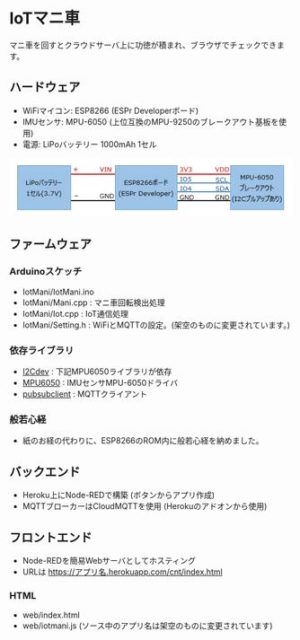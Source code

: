 # IoTマニ車

マニ車を回すとクラウドサーバ上に功徳が積まれ、ブラウザでチェックできます。

<!-- ![写真](image/iotmani.jpg) -->
<!-- 動画 -->

## ハードウェア
* WiFiマイコン: ESP8266 (ESPr Developerボード)
* IMUセンサ: MPU-6050 (上位互換のMPU-9250のブレークアウト基板を使用)
* 電源: LiPoバッテリー 1000mAh 1セル

![回路図](image/circuit.png)

<!-- ![写真](image/hard.jpg) -->

## ファームウェア
### Arduinoスケッチ
* IotMani/IotMani.ino
* IotMani/Mani.cpp : マニ車回転検出処理
* IotMani/Iot.cpp : IoT通信処理
* IotMani/Setting.h : WiFiとMQTTの設定。(架空のものに変更されています。)

### 依存ライブラリ
* [I2Cdev](https://github.com/jrowberg/i2cdevlib/tree/master/Arduino/I2Cdev) : 下記MPU6050ライブラリが依存
* [MPU6050](https://github.com/jrowberg/i2cdevlib/tree/master/Arduino/MPU6050) : IMUセンサMPU-6050ドライバ
* [pubsubclient](https://github.com/knolleary/pubsubclient) : MQTTクライアント

### 般若心経
* 紙のお経の代わりに、ESP8266のROM内に般若心経を納めました。
 
## バックエンド
* Heroku上にNode-REDで構築 (ボタンからアプリ作成)
* MQTTブローカーはCloudMQTTを使用 (Herokuのアドオンから使用)
<!--
### Node-REDのフロー
* nodered/iotmani. TODO (パスワード等は架空のものに変更されています)
![フロー](image/flow.png)
-->

## フロントエンド
* Node-REDを簡易Webサーバとしてホスティング
* URLは https://アプリ名.herokuapp.com/cnt/index.html

### HTML
* web/index.html
* web/iotmani.js (ソース中のアプリ名は架空のものに変更されています)

